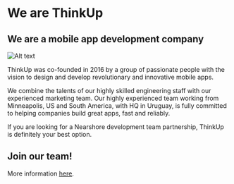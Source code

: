 # We are ThinkUp

## We are a mobile app **development company**

![Alt text](https://github.com/thinkupsoft/TKUP-docs/blob/develop/resources/access-add.png)

ThinkUp was co-founded in 2016 by a group of passionate people with the vision to design and develop revolutionary and innovative mobile apps.

We combine the talents of our highly skilled engineering staff with our experienced marketing team. Our highly experienced team working from Minneapolis, US and South America, with HQ in Uruguay, is fully committed to helping companies build great apps, fast and reliably.

If you are looking for a Nearshore development team partnership, ThinkUp is definitely your best option.


## Join our **team!**

More information [here](https://thinkupsoft.com/).
